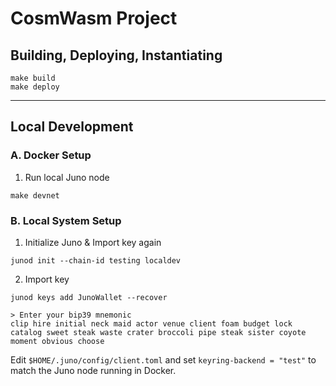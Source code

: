 # CosmWasm Project

## Building, Deploying, Instantiating

```
make build
make deploy
```

---

## Local Development

### A. Docker Setup
1. Run local Juno node
```
make devnet
```

### B. Local System Setup

1. Initialize Juno & Import key again
```
junod init --chain-id testing localdev
```

2. Import key
```
junod keys add JunoWallet --recover

> Enter your bip39 mnemonic
clip hire initial neck maid actor venue client foam budget lock catalog sweet steak waste crater broccoli pipe steak sister coyote moment obvious choose
```

Edit `$HOME/.juno/config/client.toml` and set `keyring-backend = "test"` to match the Juno node running in Docker.
